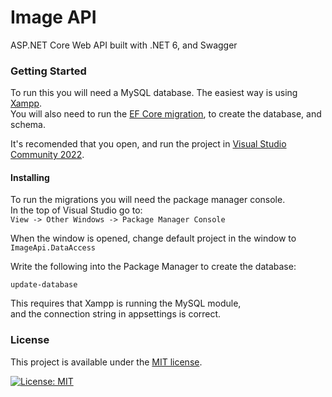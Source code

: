 # Image API
ASP&#46;NET Core Web API built with .NET 6, and Swagger

### Getting Started

To run this you will need a MySQL database. The easiest way is using [Xampp](https://www.apachefriends.org/).\
You will also need to run the [EF Core migration](https://docs.microsoft.com/en-us/ef/core/managing-schemas/migrations/?tabs=dotnet-core-cli), to create the database, and schema.

It's recomended that you open, and run the project in [Visual Studio Community 2022](https://visualstudio.microsoft.com/vs/).

#### Installing

To run the migrations you will need the package manager console.\
In the top of Visual Studio go to:\
`View -> Other Windows -> Package Manager Console`

When the window is opened, change default project in the window  to `ImageApi.DataAccess`

Write the following into the Package Manager to create the database:
```
update-database
```
This requires that Xampp is running the MySQL module,\
and the connection string in appsettings is correct.

### License
This project is available under the [MIT license](https://github.com/ToxicK1dd/ImageApi/blob/master/LICENSE).

[![License: MIT](https://img.shields.io/badge/License-MIT-green.svg)](https://github.com/ToxicK1dd/ImageApi/blob/master/LICENSE)